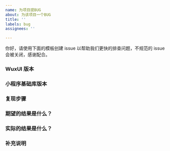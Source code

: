 ```yaml
---
name: 为项目提BUG
about: 为该项目一个BUG
title: ''
labels: bug
assignees: ''

---
```


你好，请使用下面的模板创建 issue 以帮助我们更快的排查问题，不规范的 issue 会被关闭，感谢配合。

<!--
请检查问题是否存在于最新版本中。
-->

### WuxUI 版本

### 小程序基础库版本

<!--
简洁清晰的重现步骤能够帮助我们更迅速地定位问题所在。支持使用 Markdown 来格式化列表或是代码片段。
-->

### 复现步骤

### 期望的结果是什么？

### 实际的结果是什么？

<!--
比如：遇到这个 bug 的业务场景、上下文。或者根据你的研究，问题可能出在什么地方？
-->

### 补充说明
